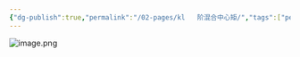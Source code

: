 ```yaml
---
{"dg-publish":true,"permalink":"/02-pages/kl   阶混合中心矩/","tags":["personal/blog","概率论","概念"]}
---
```


![image.png](https://yelanyanyu-img-bed.oss-cn-hangzhou.aliyuncs.com/img/blog/2024/06/20240624155538.png)
